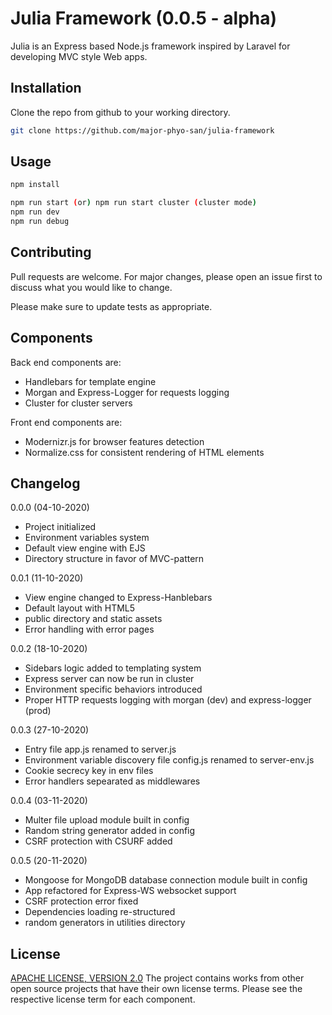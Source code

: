 # Julia Framework (0.0.5 - alpha)

Julia is an Express based Node.js framework inspired by Laravel for developing MVC style Web apps.

## Installation

Clone the repo from github to your working directory.

```bash
git clone https://github.com/major-phyo-san/julia-framework
```

## Usage

```bash
npm install

npm run start (or) npm run start cluster (cluster mode)
npm run dev
npm run debug
```

## Contributing

Pull requests are welcome. For major changes, please open an issue first to discuss what you would like to change.

Please make sure to update tests as appropriate.

## Components

Back end components are:
- Handlebars for template engine
- Morgan and Express-Logger for requests logging
- Cluster for cluster servers

Front end components are:
- Modernizr.js for browser features detection
- Normalize.css for consistent rendering of HTML elements

## Changelog

0.0.0 (04-10-2020)
- Project initialized
- Environment variables system
- Default view engine with EJS
- Directory structure in favor of MVC-pattern

0.0.1 (11-10-2020)
- View engine changed to Express-Hanblebars
- Default layout with HTML5
- public directory and static assets
- Error handling with error pages

0.0.2 (18-10-2020)
- Sidebars logic added to templating system
- Express server can now be run in cluster
- Environment specific behaviors introduced
- Proper HTTP requests logging with morgan (dev) and express-logger (prod)

0.0.3 (27-10-2020)
- Entry file app.js renamed to server.js
- Environment variable discovery file config.js renamed to server-env.js
- Cookie secrecy key in env files
- Error handlers sepearated as middlewares

0.0.4 (03-11-2020)
- Multer file upload module built in config
- Random string generator added in config
- CSRF protection with CSURF added

0.0.5 (20-11-2020)
- Mongoose for MongoDB database connection module built in config
- App refactored for Express-WS websocket support
- CSRF protection error fixed
- Dependencies loading re-structured
- random generators in utilities directory

## License

[APACHE LICENSE, VERSION 2.0](https://www.apache.org/licenses/LICENSE-2.0#apache-license-version-20)
The project contains works from other open source projects that have their own license terms. Please see the respective license term for each component.